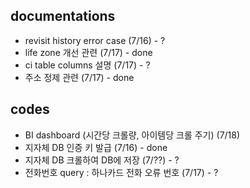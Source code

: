 
## documentations
 - revisit history error case (7/16) - ?
 - life zone 개선 관련 (7/17) - done
 - ci table columns 설명 (7/17) - ?
 - 주소 정제 관련 (7/17) - done
 
## codes
 - BI dashboard (시간당 크롤량, 아이템당 크롤 주기) (7/18) 
 - 지자체 DB 인증 키 발급 (7/16) - done
 - 지자체 DB 크롤하여 DB에 저장 (7/??) - ?
 - 전화번호 query : 하나카드 전화 오류 번호 (7/17) - ?
 
 

